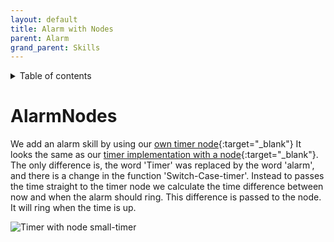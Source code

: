 ```yaml
---
layout: default
title: Alarm with Nodes
parent: Alarm
grand_parent: Skills
---
```


<details close markdown="block">
  <summary>
    Table of contents
  </summary>
  {: .text-delta }
1. TOC
{:toc}
</details>

# AlarmNodes
We add an alarm skill by using our [own timer node](https://github.com/kevinbischof/node-red-contrib-smalltimer){:target="_blank"}
It looks the same as our [timer implementation with a node](/pages/skills/timer/timer-nodes){:target="_blank"}. The only difference is, the word 'Timer' was replaced by
the word 'alarm', and there is a change in the function 'Switch-Case-timer'. Instead to passes the time straight
to the timer node we calculate the time difference between now and when the alarm should ring.
This difference is passed to the node. It will ring when the time is up.

![Timer with node small-timer](/assets/timer_small-timer-flow_version2.png)